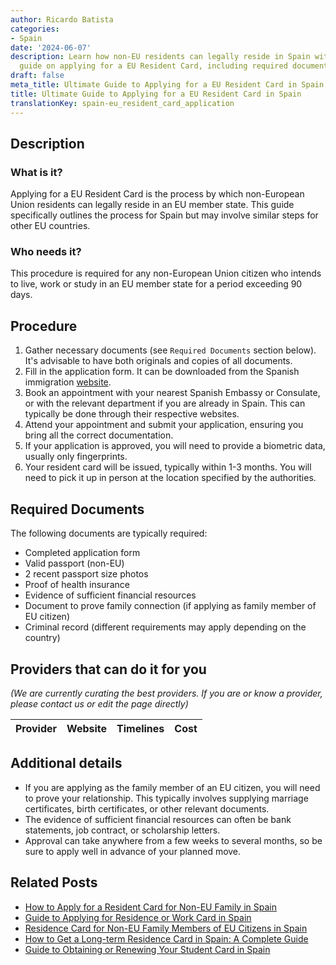```yaml
---
author: Ricardo Batista
categories:
- Spain
date: '2024-06-07'
description: Learn how non-EU residents can legally reside in Spain with our detailed
  guide on applying for a EU Resident Card, including required documents and procedures.
draft: false
meta_title: Ultimate Guide to Applying for a EU Resident Card in Spain
title: Ultimate Guide to Applying for a EU Resident Card in Spain
translationKey: spain-eu_resident_card_application
---
```


## Description
### What is it?
Applying for a EU Resident Card is the process by which non-European Union residents can legally reside in an EU member state. This guide specifically outlines the process for Spain but may involve similar steps for other EU countries.
### Who needs it?
This procedure is required for any non-European Union citizen who intends to live, work or study in an EU member state for a period exceeding 90 days.

## Procedure

1. Gather necessary documents (see `Required Documents` section below). It's advisable to have both originals and copies of all documents.
2. Fill in the application form. It can be downloaded from the Spanish immigration [website](http://www.interior.gob.es/web/servicios-al-ciudadano/modelos-de-solicitud/extranjeria).
3. Book an appointment with your nearest Spanish Embassy or Consulate, or with the relevant department if you are already in Spain. This can typically be done through their respective websites.
4. Attend your appointment and submit your application, ensuring you bring all the correct documentation.
5. If your application is approved, you will need to provide a biometric data, usually only fingerprints.
6. Your resident card will be issued, typically within 1-3 months. You will need to pick it up in person at the location specified by the authorities.
   
## Required Documents
The following documents are typically required:

- Completed application form
- Valid passport (non-EU)
- 2 recent passport size photos
- Proof of health insurance
- Evidence of sufficient financial resources
- Document to prove family connection (if applying as family member of EU citizen)
- Criminal record (different requirements may apply depending on the country)

## Providers that can do it for you

_(We are currently curating the best providers. If you are or know a provider, please contact us or edit the page directly)_

| Provider        |     Website     |     Timelines    |       Cost      |
| :-------------: | :-------------: |  :-------------: | :-------------: |

## Additional details
- If you are applying as the family member of an EU citizen, you will need to prove your relationship. This typically involves supplying marriage certificates, birth certificates, or other relevant documents.
- The evidence of sufficient financial resources can often be bank statements, job contract, or scholarship letters.
- Approval can take anywhere from a few weeks to several months, so be sure to apply well in advance of your planned move.

## Related Posts

- [How to Apply for a Resident Card for Non-EU Family in Spain](https://tramitit.com/guides/spain/resident_card_application_for_family_member_of_an_eu_citizen/)
- [Guide to Applying for Residence or Work Card in Spain](https://tramitit.com/guides/spain/initial_or_renewal_of_residence_or_residence_and_work_card/)
- [Residence Card for Non-EU Family Members of EU Citizens in Spain](https://tramitit.com/guides/spain/residence_card_of_family_member_of_a_european_union_citizen/)
- [How to Get a Long-term Residence Card in Spain: A Complete Guide](https://tramitit.com/guides/spain/long-term_residence_card/)
- [Guide to Obtaining or Renewing Your Student Card in Spain](https://tramitit.com/guides/spain/initial_or_renewal_student_card_for_foreigners/)